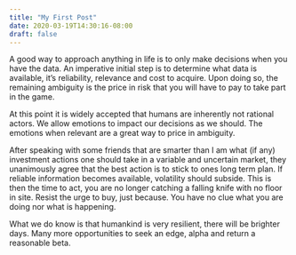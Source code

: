 ```yaml
---
title: "My First Post"
date: 2020-03-19T14:30:16-08:00
draft: false
---
```


A good way to approach anything in life is to only make decisions when you have the data. An imperative initial step is to determine what data is available, it’s reliability, relevance and cost to acquire. Upon doing so, the remaining ambiguity is the price in risk that you will have to pay to take part in the game.

 

At this point it is widely accepted that humans are inherently not rational actors. We allow emotions to impact our decisions as we should. The emotions when relevant are a great way to price in ambiguity.

 

After speaking with some friends that are smarter than I am what (if any) investment actions one should take in a variable and uncertain market, they unanimously agree that the best action is to stick to ones long term plan. If reliable information becomes available, volatility should subside. This is then the time to act, you are no longer catching a falling knife with no floor in site. Resist the urge to buy, just because. You have no clue what you are doing nor what is happening.

What we do know is that humankind is very resilient, there will be brighter days. Many more opportunities to seek an edge, alpha and return a reasonable beta.
